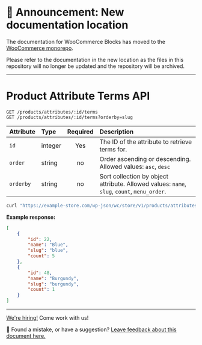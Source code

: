 # 📣 Announcement: New documentation location

The documentation for WooCommerce Blocks has moved to the [WooCommerce monorepo](https://github.com/woocommerce/woocommerce/tree/trunk/plugins/woocommerce-blocks/docs/).

Please refer to the documentation in the new location as the files in this repository will no longer be updated and the repository will be archived.

---

# Product Attribute Terms API

```http
GET /products/attributes/:id/terms
GET /products/attributes/:id/terms?orderby=slug
```

| Attribute | Type    | Required | Description                                                                                 |
| :-------- | :------ | :------: | :------------------------------------------------------------------------------------------ |
| `id`      | integer |   Yes    | The ID of the attribute to retrieve terms for.                                              |
| `order`   | string  |    no    | Order ascending or descending. Allowed values: `asc`, `desc`                                |
| `orderby` | string  |    no    | Sort collection by object attribute. Allowed values: `name`, `slug`, `count`, `menu_order`. |

```sh
curl "https://example-store.com/wp-json/wc/store/v1/products/attributes/1/terms"
```

**Example response:**

```json
[
	{
		"id": 22,
		"name": "Blue",
		"slug": "blue",
		"count": 5
	},
	{
		"id": 48,
		"name": "Burgundy",
		"slug": "burgundy",
		"count": 1
	}
]
```

<!-- FEEDBACK -->

---

[We're hiring!](https://woocommerce.com/careers/) Come work with us!

🐞 Found a mistake, or have a suggestion? [Leave feedback about this document here.](https://github.com/woocommerce/woocommerce-blocks/issues/new?assignees=&labels=type%3A+documentation&template=--doc-feedback.md&title=Feedback%20on%20./src/StoreApi/docs/product-attribute-terms.md)

<!-- /FEEDBACK -->
